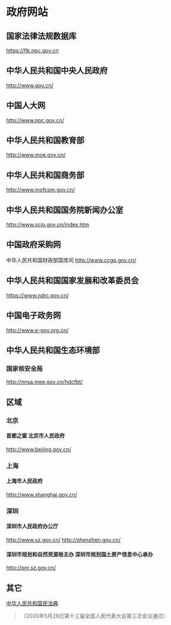 # 政府网站
## 国家法律法规数据库
https://flk.npc.gov.cn

## 中华人民共和国中央人民政府
http://www.gov.cn/
## 中国人大网
http://www.npc.gov.cn/

## 中华人民共和国教育部
http://www.moe.gov.cn/

## 中华人民共和国商务部
http://www.mofcom.gov.cn/

## 中华人民共和国国务院新闻办公室
http://www.scio.gov.cn/index.htm

## 中国政府采购网
中华人民共和国财政部国库司
http://www.ccgp.gov.cn/

## 中华人民共和国国家发展和改革委员会
https://www.ndrc.gov.cn/

## 中国电子政务网
http://www.e-gov.org.cn/

## 中华人民共和国生态环境部
### 国家核安全局
http://nnsa.mee.gov.cn/hdcfbt/

## 区域
### 北京
#### 首都之窗 北京市人民政府
http://www.beijing.gov.cn/
### 上海
#### 上海市人民政府
http://www.shanghai.gov.cn/
### 深圳
#### 深圳市人民政府办公厅
http://www.sz.gov.cn/
http://shenzhen.gov.cn/

#### 深圳市规划和自然资源局主办    深圳市规划国土房产信息中心承办
http://pnr.sz.gov.cn/


## 其它
[中华人民共和国民法典](http://www.npc.gov.cn/npc/c30834/202006/75ba6483b8344591abd07917e1d25cc8.shtml)

> （2020年5月28日第十三届全国人民代表大会第三次会议通过）


